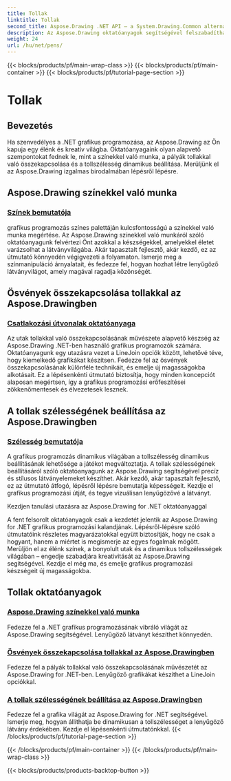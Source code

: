 ```yaml
---
title: Tollak
linktitle: Tollak
second_title: Aspose.Drawing .NET API – a System.Drawing.Common alternatívája
description: Az Aspose.Drawing oktatóanyagok segítségével felszabadíthatja a grafikus programozás erejét a .NET-ben. Fedezze fel a színmanipulációt, az útvonalak összekapcsolását és a dinamikus tollszélesség-beállítást a lenyűgöző látvány érdekében.
weight: 24
url: /hu/net/pens/
---
```


{{< blocks/products/pf/main-wrap-class >}}
{{< blocks/products/pf/main-container >}}
{{< blocks/products/pf/tutorial-page-section >}}

# Tollak


## Bevezetés

Ha szenvedélyes a .NET grafikus programozása, az Aspose.Drawing az Ön kapuja egy élénk és kreatív világba. Oktatóanyagaink olyan alapvető szempontokat fednek le, mint a színekkel való munka, a pályák tollakkal való összekapcsolása és a tollszélesség dinamikus beállítása. Merüljünk el az Aspose.Drawing izgalmas birodalmában lépésről lépésre.

## Aspose.Drawing színekkel való munka

### [Színek bemutatója](./colors/)

grafikus programozás színes palettáján kulcsfontosságú a színekkel való munka megértése. Az Aspose.Drawing színekkel való munkáról szóló oktatóanyagunk felvértezi Önt azokkal a készségekkel, amelyekkel életet varázsolhat a látványvilágába. Akár tapasztalt fejlesztő, akár kezdő, ez az útmutató könnyedén végigvezeti a folyamaton. Ismerje meg a színmanipuláció árnyalatait, és fedezze fel, hogyan hozhat létre lenyűgöző látványvilágot, amely magával ragadja közönségét.

## Ösvények összekapcsolása tollakkal az Aspose.Drawingben

### [Csatlakozási útvonalak oktatóanyaga](./join/)

Az utak tollakkal való összekapcsolásának művészete alapvető készség az Aspose.Drawing .NET-ben használó grafikus programozók számára. Oktatóanyagunk egy utazásra vezet a LineJoin opciók között, lehetővé téve, hogy kiemelkedő grafikákat készítsen. Fedezze fel az ösvények összekapcsolásának különféle technikáit, és emelje új magasságokba alkotásait. Ez a lépésenkénti útmutató biztosítja, hogy minden koncepciót alaposan megértsen, így a grafikus programozási erőfeszítései zökkenőmentesek és élvezetesek lesznek.

## A tollak szélességének beállítása az Aspose.Drawingben

### [Szélesség bemutatója](./width/)

A grafikus programozás dinamikus világában a tollszélesség dinamikus beállításának lehetősége a játékot megváltoztatja. A tollak szélességének beállításáról szóló oktatóanyagunk az Aspose.Drawing segítségével precíz és stílusos látványelemeket készíthet. Akár kezdő, akár tapasztalt fejlesztő, ez az útmutató átfogó, lépésről lépésre bemutatja képességeit. Kezdje el grafikus programozási útját, és tegye vizuálisan lenyűgözővé a látványt.

Kezdjen tanulási utazásra az Aspose.Drawing for .NET oktatóanyaggal

A fent felsorolt oktatóanyagok csak a kezdetét jelentik az Aspose.Drawing for .NET grafikus programozási kalandjának. Lépésről-lépésre szóló útmutatóink részletes magyarázatokkal együtt biztosítják, hogy ne csak a hogyant, hanem a miértet is megismerje az egyes fogalmak mögött. Merüljön el az élénk színek, a bonyolult utak és a dinamikus tollszélességek világában – engedje szabadjára kreativitását az Aspose.Drawing segítségével. Kezdje el még ma, és emelje grafikus programozási készségeit új magasságokba.
## Tollak oktatóanyagok
### [Aspose.Drawing színekkel való munka](./colors/)
Fedezze fel a .NET grafikus programozásának vibráló világát az Aspose.Drawing segítségével. Lenyűgöző látványt készíthet könnyedén.
### [Ösvények összekapcsolása tollakkal az Aspose.Drawingben](./join/)
Fedezze fel a pályák tollakkal való összekapcsolásának művészetét az Aspose.Drawing for .NET-ben. Lenyűgöző grafikákat készíthet a LineJoin opciókkal.
### [A tollak szélességének beállítása az Aspose.Drawingben](./width/)
Fedezze fel a grafika világát az Aspose.Drawing for .NET segítségével. Ismerje meg, hogyan állíthatja be dinamikusan a tollszélességet a lenyűgöző látvány érdekében. Kezdje el lépésenkénti útmutatónkkal.
{{< /blocks/products/pf/tutorial-page-section >}}

{{< /blocks/products/pf/main-container >}}
{{< /blocks/products/pf/main-wrap-class >}}

{{< blocks/products/products-backtop-button >}}
